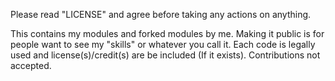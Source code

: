 Please read "LICENSE" and agree before taking any actions on anything.

This contains my modules and forked modules by me.
Making it public is for people want to see my "skills" or whatever you call it.
Each code is legally used and license(s)/credit(s) are be included (If it exists).
Contributions not accepted.
